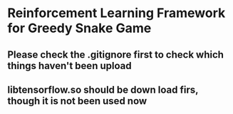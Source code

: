 # Reinforcement Learning Framework for Greedy Snake Game
## Please check the .gitignore first to check which things haven't been upload
## libtensorflow.so should be down load firs, though it is not been used now
